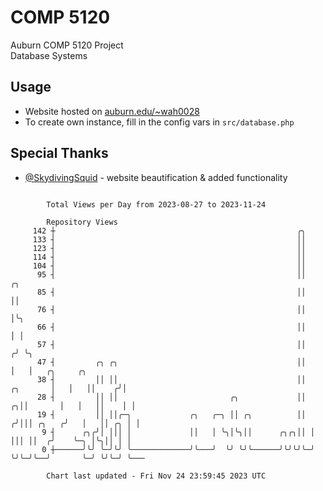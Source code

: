 # COMP 5120
Auburn COMP 5120 Project  
Database Systems

## Usage
- Website hosted on [auburn.edu/~wah0028](https://webhome.auburn.edu/~wah0028/)
- To create own instance, fill in the config vars in `src/database.php`

## Special Thanks
- [@SkydivingSquid](https://github.com/SkydivingSquid) - website beautification & added functionality

```

        Total Views per Day from 2023-08-27 to 2023-11-24

        Repository Views
     142 ┼                                                      ╭╮
     133 ┤                                                      ││
     123 ┤                                                      ││
     114 ┤                                                      ││
     104 ┤                                                      ││
      95 ┤                                                      ││              ╭╮
      85 ┤                                                      ││              ││
      76 ┤                                                      ││              │╰╮
      66 ┤                                                      ││              │ │
      57 ┤                                                      ││             ╭╯ ╰╮
      47 ┤         ╭╮ ╭╮                                        ││             │   │   ╭╮     ╭╮
      38 ┤         ││ ││                                        ││    ╭╮       │   │   ││    ╭╯│
      28 ┤         ││ ││                         ╭╮             ││  ╭╮││       │   │   ││    │ │
      19 ┤         ││ ││╭─╮             ╭╮   ╭─╮ ││ ╭╮          ││ ╭╯│││ ╭╮   ╭╯   │   ││ ╭╮ │ │
       9 ┤      ╭╮╭╯│ │││ │             ││   │ ╰╮│╰╮││      ╭╮╭╮││ │ │││ ││  ╭╯    ╰─╮ │╰╮││ │ │
       0 ┼──────╯╰╯ ╰─╯╰╯ ╰─────────────╯╰───╯  ╰╯ ╰╯╰──────╯╰╯╰╯╰─╯ ╰╯╰─╯╰──╯       ╰─╯ ╰╯╰─╯ ╰───

        Chart last updated - Fri Nov 24 23:59:45 2023 UTC
        
```
